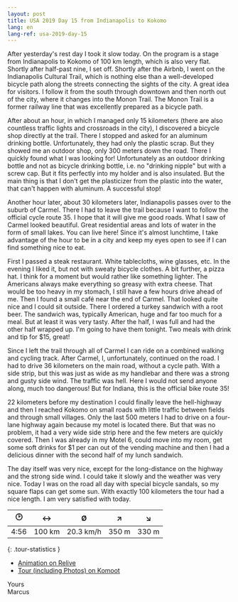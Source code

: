 ```yaml
---
layout: post
title: USA 2019 Day 15 from Indianapolis to Kokomo
lang: en
lang-ref: usa-2019-day-15
---
```


After yesterday's rest day I took it slow today. On the program is a stage from Indianapolis to Kokomo of 100 km length, which is also very flat. Shortly after half-past nine, I set off. Shortly after the Airbnb, I went on the Indianapolis Cultural Trail, which is nothing else than a well-developed bicycle path along the streets connecting the sights of the city. A great idea for visitors. I follow it from the south through downtown and then north out of the city, where it changes into the Monon Trail. The Monon Trail is a former railway line that was excellently prepared as a bicycle path.

After about an hour, in which I managed only 15 kilometers (there are also countless traffic lights and crossroads in the city), I discovered a bicycle shop directly at the trail. There I stopped and asked for an aluminum drinking bottle. Unfortunately, they had only the plastic scrap. But they showed me an outdoor shop, only 300 meters down the road. There I quickly found what I was looking for! Unfortunately as an outdoor drinking bottle and not as bicycle drinking bottle, i.e. no "drinking nipple" but with a screw cap. But it fits perfectly into my holder and is also insulated. But the main thing is that I don't get the plasticizer from the plastic into the water, that can't happen with aluminum. A successful stop!

Another hour later, about 30 kilometers later, Indianapolis passes over to the suburb of Carmel. There I had to leave the trail because I want to follow the official cycle route 35. I hope that it will give me good roads. What I saw of Carmel looked beautiful. Great residential areas and lots of water in the form of small lakes. You can live here! Since it's almost lunchtime, I take advantage of the hour to be in a city and keep my eyes open to see if I can find something nice to eat.

First I passed a steak restaurant. White tablecloths, wine glasses, etc. In the evening I liked it, but not with sweaty bicycle clothes. A bit further, a pizza hat. I think for a moment but would rather like something lighter. The Americans always make everything so greasy with extra cheese. That would be too heavy in my stomach, I still have a few hours drive ahead of me. Then I found a small café near the end of Carmel. That looked quite nice and I could sit outside. There I ordered a turkey sandwich with a root beer. The sandwich was, typically American, huge and far too much for a meal. But at least it was very tasty. After the half, I was full and had the other half wrapped up. I'm going to have them tonight. Two meals with drink and tip for $15, great!

Since I left the trail through all of Carmel I can ride on a combined walking and cycling track. After Carmel, I, unfortunately, continued on the road. I had to drive 36 kilometers on the main road, without a cycle path. With a side strip, but this was just as wide as my handlebar and there was a strong and gusty side wind. The traffic was hell. Here I would not send anyone along, much too dangerous! But for Indiana, this is the official bike route 35!

22 kilometers before my destination I could finally leave the hell-highway and then I reached Kokomo on small roads with little traffic between fields and through small villages. Only the last 500 meters I had to drive on a four-lane highway again because my motel is located there. But that was no problem, it had a very wide side strip here and the few meters are quickly covered. Then I was already in my Motel 6, could move into my room, get some soft drinks for $1 per can out of the vending machine and then I had a delicious dinner with the second half of my lunch sandwich.

The day itself was very nice, except for the long-distance on the highway and the strong side wind. I could take it slowly and the weather was very nice. Today I was on the road all day with special bicycle sandals, so my square flaps can get some sun. With exactly 100 kilometers the tour had a nice length. I am very satisfied with today.

| 🕑    | ↔      | Ø         | ↗     | ↘     |
| :--: | :----: | :-------: | :---: | :---: |
| 4:56 | 100 km | 20.3 km/h | 350 m | 330 m |
{: .tour-statistics }

- [Animation on Relive](https://www.relive.cc/view/gh39706182472)
- [Tour (including Photos) on Komoot](https://www.komoot.com/tour/89863519/zoom)

Yours  
Marcus

<!-- - [Continue reading with day 16](/en/2019/08/29/USA-2019-Day-16/) -->
